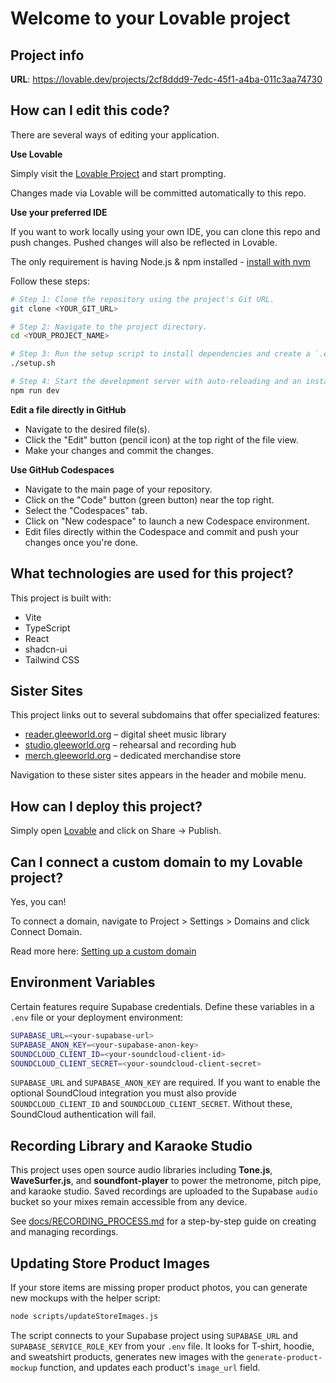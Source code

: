 # Welcome to your Lovable project

## Project info

**URL**: https://lovable.dev/projects/2cf8ddd9-7edc-45f1-a4ba-011c3aa74730

## How can I edit this code?

There are several ways of editing your application.

**Use Lovable**

Simply visit the [Lovable Project](https://lovable.dev/projects/2cf8ddd9-7edc-45f1-a4ba-011c3aa74730) and start prompting.

Changes made via Lovable will be committed automatically to this repo.

**Use your preferred IDE**

If you want to work locally using your own IDE, you can clone this repo and push changes. Pushed changes will also be reflected in Lovable.

The only requirement is having Node.js & npm installed - [install with nvm](https://github.com/nvm-sh/nvm#installing-and-updating)

Follow these steps:

```sh
# Step 1: Clone the repository using the project's Git URL.
git clone <YOUR_GIT_URL>

# Step 2: Navigate to the project directory.
cd <YOUR_PROJECT_NAME>

# Step 3: Run the setup script to install dependencies and create a `.env` file.
./setup.sh

# Step 4: Start the development server with auto-reloading and an instant preview.
npm run dev
```

**Edit a file directly in GitHub**

- Navigate to the desired file(s).
- Click the "Edit" button (pencil icon) at the top right of the file view.
- Make your changes and commit the changes.

**Use GitHub Codespaces**

- Navigate to the main page of your repository.
- Click on the "Code" button (green button) near the top right.
- Select the "Codespaces" tab.
- Click on "New codespace" to launch a new Codespace environment.
- Edit files directly within the Codespace and commit and push your changes once you're done.

## What technologies are used for this project?

This project is built with:

- Vite
- TypeScript
- React
- shadcn-ui
- Tailwind CSS

## Sister Sites

This project links out to several subdomains that offer specialized features:

- [reader.gleeworld.org](https://reader.gleeworld.org) – digital sheet music library
- [studio.gleeworld.org](https://studio.gleeworld.org) – rehearsal and recording hub
- [merch.gleeworld.org](https://merch.gleeworld.org) – dedicated merchandise store

Navigation to these sister sites appears in the header and mobile menu.

## How can I deploy this project?

Simply open [Lovable](https://lovable.dev/projects/2cf8ddd9-7edc-45f1-a4ba-011c3aa74730) and click on Share -> Publish.

## Can I connect a custom domain to my Lovable project?

Yes, you can!

To connect a domain, navigate to Project > Settings > Domains and click Connect Domain.

Read more here: [Setting up a custom domain](https://docs.lovable.dev/tips-tricks/custom-domain#step-by-step-guide)

## Environment Variables

Certain features require Supabase credentials. Define these variables in a `.env` file or your deployment environment:

```bash
SUPABASE_URL=<your-supabase-url>
SUPABASE_ANON_KEY=<your-supabase-anon-key>
SOUNDCLOUD_CLIENT_ID=<your-soundcloud-client-id>
SOUNDCLOUD_CLIENT_SECRET=<your-soundcloud-client-secret>
```

`SUPABASE_URL` and `SUPABASE_ANON_KEY` are required. If you want to enable the optional SoundCloud integration you must also provide `SOUNDCLOUD_CLIENT_ID` and `SOUNDCLOUD_CLIENT_SECRET`. Without these, SoundCloud authentication will fail.

## Recording Library and Karaoke Studio

This project uses open source audio libraries including **Tone.js**, **WaveSurfer.js**, and **soundfont-player** to power the metronome, pitch pipe, and karaoke studio. Saved recordings are uploaded to the Supabase `audio` bucket so your mixes remain accessible from any device.

See [docs/RECORDING_PROCESS.md](docs/RECORDING_PROCESS.md) for a step-by-step guide on creating and managing recordings.

## Updating Store Product Images

If your store items are missing proper product photos, you can generate new mockups with the helper script:

```bash
node scripts/updateStoreImages.js
```

The script connects to your Supabase project using `SUPABASE_URL` and `SUPABASE_SERVICE_ROLE_KEY` from your `.env` file. It looks for T‑shirt, hoodie, and sweatshirt products, generates new images with the `generate-product-mockup` function, and updates each product's `image_url` field.
